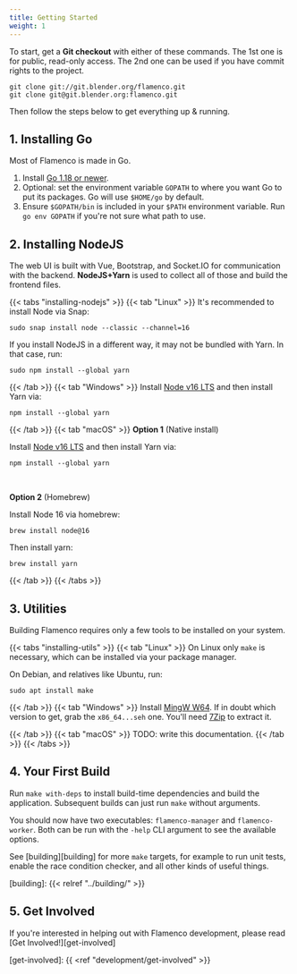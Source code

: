 ```yaml
---
title: Getting Started
weight: 1
---
```


To start, get a **Git checkout** with either of these commands. The 1st one is for
public, read-only access. The 2nd one can be used if you have commit rights to
the project.

```
git clone git://git.blender.org/flamenco.git
git clone git@git.blender.org:flamenco.git
```

Then follow the steps below to get everything up & running.

## 1. Installing Go

Most of Flamenco is made in Go.

1. Install [Go 1.18 or newer](https://go.dev/).
2. Optional: set the environment variable `GOPATH` to where you want Go to put its packages. Go will use `$HOME/go` by default.
3. Ensure `$GOPATH/bin` is included in your `$PATH` environment variable. Run `go env GOPATH` if you're not sure what path to use.

## 2. Installing NodeJS

The web UI is built with Vue, Bootstrap, and Socket.IO for communication with
the backend. **NodeJS+Yarn** is used to collect all of those and build the
frontend files.

{{< tabs "installing-nodejs" >}}
{{< tab "Linux" >}}
It's recommended to install Node via Snap:

```
sudo snap install node --classic --channel=16
```

If you install NodeJS in a different way, it may not be bundled with Yarn. In that case, run:

```
sudo npm install --global yarn
```

{{< /tab >}}
{{< tab "Windows" >}}
Install [Node v16 LTS](https://nodejs.org/en/download/) and then install Yarn via:

```
npm install --global yarn
```

{{< /tab >}}
{{< tab "macOS" >}}
**Option 1** (Native install)

Install [Node v16 LTS](https://nodejs.org/en/download/) and then install Yarn via:

```
npm install --global yarn
```

<br />

**Option 2** (Homebrew)

Install Node 16 via homebrew:

```
brew install node@16
```

Then install yarn:

```
brew install yarn
```

{{< /tab >}}
{{< /tabs >}}

## 3. Utilities

Building Flamenco requires only a few tools to be installed on your system.


{{< tabs "installing-utils" >}}
{{< tab "Linux" >}}
On Linux only `make` is necessary, which can be installed via your package manager.

On Debian, and relatives like Ubuntu, run:

```
sudo apt install make
```
{{< /tab >}}
{{< tab "Windows" >}}
Install [MingW W64][mingw]. If in doubt which version to get, grab the `x86_64...seh` one.
You'll need [7Zip][7zip] to extract it.

[mingw]: https://github.com/niXman/mingw-builds-binaries/releases
[7zip]: https://www.7-zip.org/download.html
{{< /tab >}}
{{< tab "macOS" >}}
TODO: write this documentation.
{{< /tab >}}
{{< /tabs >}}

## 4. Your First Build

Run `make with-deps` to install build-time dependencies and build the application.
Subsequent builds can just run `make` without arguments.

You should now have two executables: `flamenco-manager` and `flamenco-worker`.
Both can be run with the `-help` CLI argument to see the available options.

See [building][building] for more `make` targets, for example to run unit tests,
enable the race condition checker, and all other kinds of useful things.

[building]: {{< relref "../building/" >}}

## 5. Get Involved

If you're interested in helping out with Flamenco development, please read [Get Involved!][get-involved]

[get-involved]: {{ <ref "development/get-involved" >}}
